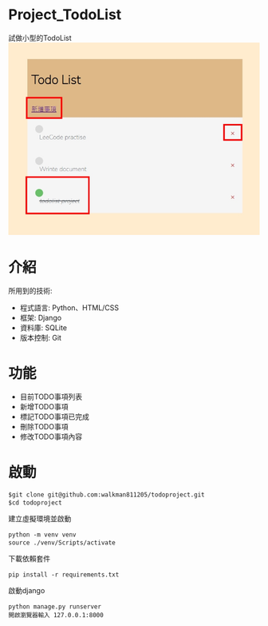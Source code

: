 # Project_TodoList
試做小型的TodoList
<img src="https://github.com/walkman811205/todoproject/blob/main/pic/todolist.jpg"></img>

# 介紹

所用到的技術:
<ul>
  <li>程式語言: Python、HTML/CSS</li>
  <li>框架: Django</li>
  <li>資料庫: SQLite</li>
  <li>版本控制: Git</li>
</ul>

# 功能
<ul>
 <li>目前TODO事項列表</li>
 <li>新增TODO事項</li>
 <li>標記TODO事項已完成</li>
 <li>刪除TODO事項</li>
 <li>修改TODO事項內容</li>
</ul> 


# 啟動
```
$git clone git@github.com:walkman811205/todoproject.git
$cd todoproject
```
建立虛擬環境並啟動
```
python -m venv venv
source ./venv/Scripts/activate
```
下載依賴套件
```
pip install -r requirements.txt
```
啟動django
```
python manage.py runserver
開啟瀏覽器輸入 127.0.0.1:8000 
```
